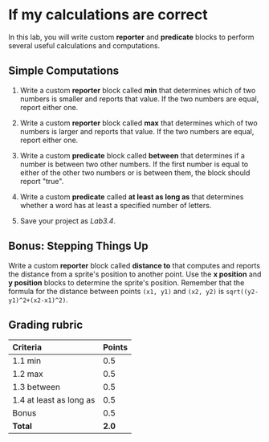 # If my calculations are correct

In this lab, you will write custom **reporter** and **predicate** blocks to perform several useful calculations and computations.

## Simple Computations

1. Write a custom **reporter** block called **min** that determines which of two numbers is smaller and reports that value.  If the two numbers are equal, report either one.

2. Write a custom **reporter** block called **max** that determines which of two numbers is larger and reports that value.  If the two numbers are equal, report either one.

3. Write a custom **predicate** block called **between** that determines if a number is between two other numbers.  If the first number is equal to either of the other two numbers or is between them, the block should report "true".

4. Write a custom **predicate** called **at least as long as** that determines whether a word has at least a specified number of letters.

5. Save your project as _Lab3.4_.

## Bonus: Stepping Things Up

Write a custom **reporter** block called **distance to** that computes and reports the distance from a sprite's position to another point.  Use the **x position** and **y position** blocks to determine the sprite's position.  Remember that the formula for the distance between points `(x1, y1)` and `(x2, y2)` is `sqrt((y2-y1)^2+(x2-x1)^2)`.

## Grading rubric

| **Criteria**            |       Points         |
| :------------------------------- | :-------------- |
| 1.1 min                         | 0.5     |
| 1.2 max                         | 0.5     |
| 1.3 between                     | 0.5      |
| 1.4 at least as long as         | 0.5      |
| Bonus                 | 0.5     |
| **Total**           | **2.0** |
